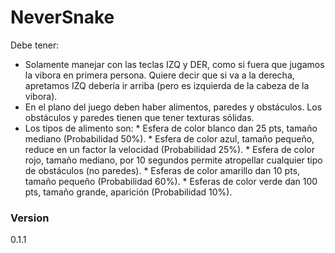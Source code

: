 # NeverSnake

Debe tener:

  - Solamente manejar con las teclas IZQ y DER, como si fuera que jugamos la vibora en primera persona. Quiere decir que si va a la derecha, apretamos IZQ debería ir arriba (pero es izquierda de la cabeza de la vibora).
  - En el plano del juego deben haber alimentos, paredes y obstáculos. Los obstáculos y paredes tienen que tener texturas sólidas.
  - Los tipos de alimento son: 
        * Esfera de color blanco dan 25 pts, tamaño mediano (Probabilidad 50%). 
        * Esfera de color azul, tamaño pequeño, reduce en un factor la velocidad (Probabilidad 25%).
        * Esfera de color rojo, tamaño mediano, por 10 segundos permite atropellar cualquier tipo de      obstáculos (no paredes).
        * Esferas de color amarillo dan 10 pts, tamaño pequeño (Probabilidad 60%).
        * Esferas de color verde dan 100 pts, tamaño grande, aparición (Probabilidad 10%).

### Version
0.1.1